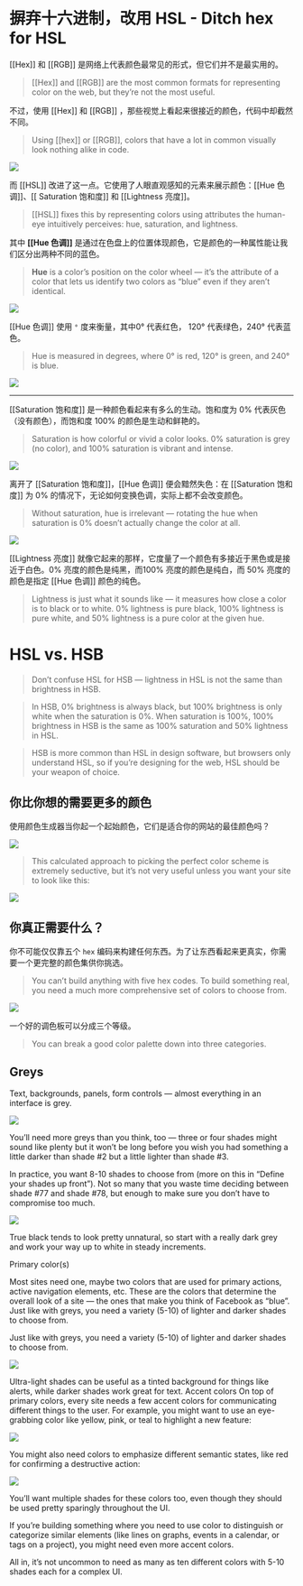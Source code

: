 # 摒弃十六进制，改用 HSL - Ditch hex for HSL

[[Hex]] 和 [[RGB]] 是网络上代表颜色最常见的形式，但它们并不是最实用的。

> [[Hex]] and [[RGB]] are the most common formats for representing color on the web, but they’re not the most useful.

不过，使用 [[Hex]] 和 [[RGB]] ，那些视觉上看起来很接近的颜色，代码中却截然不同。

> Using [[hex]] or [[RGB]], colors that have a lot in common visually look nothing alike in code.

![](/2024-01-06_23-26-02.png)

而 [[HSL]] 改进了这一点。它使用了人眼直观感知的元素来展示颜色：[[Hue 色调]]、[[ Saturation 饱和度]]  和 [[Lightness 亮度]]。

> [[HSL]] fixes this by representing colors using attributes the human-eye intuitively perceives: hue, saturation, and lightness.

其中 **[[Hue 色调]]** 是通过在色盘上的位置体现颜色，它是颜色的一种属性能让我们区分出两种不同的蓝色。

> **Hue** is a color’s position on the color wheel — it’s the attribute of a color that lets us identify two colors as “blue” even if they aren’t identical.

![](/2024-01-06_23-33-39.png)

[[Hue 色调]] 使用 `°` 度来衡量，其中0° 代表红色， 120° 代表绿色，240° 代表蓝色。

> Hue is measured in degrees, where 0° is red, 120° is green, and 240° is blue.

![](https://raw.githubusercontent.com/olivla/PicGo/main/img/20240106223518.png)

---

[[Saturation 饱和度]] 是一种颜色看起来有多么的生动。饱和度为 0% 代表灰色（没有颜色），而饱和度 100% 的颜色是生动和鲜艳的。

> Saturation is how colorful or vivid a color looks. 0% saturation is grey (no color), and 100% saturation is vibrant and intense.

![](/2024-01-06_23-40-32.png)

离开了 [[Saturation 饱和度]]，[[Hue 色调]] 便会黯然失色：在 [[Saturation 饱和度]] 为 0% 的情况下，无论如何变换色调，实际上都不会改变颜色。

> Without saturation, hue is irrelevant — rotating the hue when saturation is 0% doesn’t actually change the color at all.

![](/2024-01-06_23-43-24.png)

[[Lightness 亮度]] 就像它起来的那样，它度量了一个颜色有多接近于黑色或是接近于白色。0% 亮度的颜色是纯黑，而100% 亮度的颜色是纯白，而 50% 亮度的颜色是指定 [[Hue 色调]] 颜色的纯色。

> Lightness is just what it sounds like — it measures how close a color is to black or to white. 0% lightness is pure black, 100% lightness is pure white, and 50% lightness is a pure color at the given hue.

# HSL vs. HSB
> Don’t confuse HSL for HSB — lightness in HSL is not the same than brightness in HSB.

> In HSB, 0% brightness is always black, but 100% brightness is only white when the saturation is 0%. When saturation is 100%, 100% brightness in HSB is the same as 100% saturation and 50% lightness in HSL.

> HSB is more common than HSL in design software, but browsers only understand HSL, so if you’re designing for the web, HSL should be your weapon of choice.

## 你比你想的需要更多的颜色

使用颜色生成器当你起一个起始颜色，它们是适合你的网站的最佳颜色吗？

![](/2024-01-06_22-39-14.png)

>This calculated approach to picking the perfect color scheme is extremely seductive, but it’s not very useful unless you want your site to look like this:

![](/2024-01-06_22-42-31.png)

## 你真正需要什么？

你不可能仅仅靠五个 `hex` 编码来构建任何东西。为了让东西看起来更真实，你需要一个更完整的颜色集供你挑选。

> You can’t build anything with five hex codes. To build something real, you need a much more comprehensive set of colors to choose from.

![](/2024-01-06_22-45-26.png)

一个好的调色板可以分成三个等级。

> You can break a good color palette down into three categories.

## Greys

Text, backgrounds, panels, form controls — almost everything in an interface
is grey.

![](/2024-01-06_22-49-37.png)

You’ll need more greys than you think, too — three or four shades might
sound like plenty but it won’t be long before you wish you had something a
little darker than shade #2 but a little lighter than shade #3.

In practice, you want 8-10 shades to choose from (more on this in “Define
your shades up front”). Not so many that you waste time deciding between
shade #77 and shade #78, but enough to make sure you don’t have to
compromise too much.

![](/2024-01-06_22-52-19.png)

True black tends to look pretty unnatural, so start with a really dark grey and
work your way up to white in steady increments.

Primary color(s)

Most sites need one, maybe two colors that are used for primary actions,
active navigation elements, etc. These are the colors that determine the
overall look of a site — the ones that make you think of Facebook as “blue”.
Just like with greys, you need a variety (5-10) of lighter and darker shades to
choose from.

Just like with greys, you need a variety (5-10) of lighter and darker shades to
choose from.

![](/2024-01-06_22-53-18.png)

Ultra-light shades can be useful as a tinted background for things like alerts,
while darker shades work great for text.
Accent colors
On top of primary colors, every site needs a few accent colors for
communicating different things to the user.
For example, you might want to use an eye-grabbing color like yellow, pink,
or teal to highlight a new feature:

![](/2024-01-06_22-54-41.png)

You might also need colors to emphasize different semantic states, like red
for confirming a destructive action:

![](/2024-01-06_22-56-38.png)


You’ll want multiple shades for these colors too, even though they should be
used pretty sparingly throughout the UI.

If you’re building something where you need to use color to distinguish or
categorize similar elements (like lines on graphs, events in a calendar, or
tags on a project), you might need even more accent colors.

All in, it’s not uncommon to need as many as ten different colors with 5-10
shades each for a complex UI.

